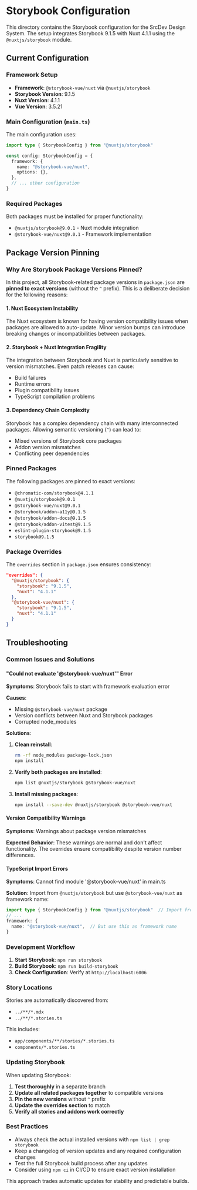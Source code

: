 # Storybook Configuration

This directory contains the Storybook configuration for the SrcDev Design System. The setup integrates Storybook 9.1.5 with Nuxt 4.1.1 using the `@nuxtjs/storybook` module.

## Current Configuration

### Framework Setup

- **Framework**: `@storybook-vue/nuxt` via `@nuxtjs/storybook`
- **Storybook Version**: 9.1.5
- **Nuxt Version**: 4.1.1
- **Vue Version**: 3.5.21

### Main Configuration (`main.ts`)

The main configuration uses:

```typescript
import type { StorybookConfig } from "@nuxtjs/storybook"

const config: StorybookConfig = {
  framework: {
    name: "@storybook-vue/nuxt",
    options: {},
  },
  // ... other configuration
}
```

### Required Packages

Both packages must be installed for proper functionality:

- `@nuxtjs/storybook@9.0.1` - Nuxt module integration
- `@storybook-vue/nuxt@9.0.1` - Framework implementation

## Package Version Pinning

### Why Are Storybook Package Versions Pinned?

In this project, all Storybook-related package versions in `package.json` are **pinned to exact versions** (without the `^` prefix). This is a deliberate decision for the following reasons:

#### 1. **Nuxt Ecosystem Instability**

The Nuxt ecosystem is known for having version compatibility issues when packages are allowed to auto-update. Minor version bumps can introduce breaking changes or incompatibilities between packages.

#### 2. **Storybook + Nuxt Integration Fragility**

The integration between Storybook and Nuxt is particularly sensitive to version mismatches. Even patch releases can cause:

- Build failures
- Runtime errors
- Plugin compatibility issues
- TypeScript compilation problems

#### 3. **Dependency Chain Complexity**

Storybook has a complex dependency chain with many interconnected packages. Allowing semantic versioning (`^`) can lead to:

- Mixed versions of Storybook core packages
- Addon version mismatches
- Conflicting peer dependencies

### Pinned Packages

The following packages are pinned to exact versions:

- `@chromatic-com/storybook@4.1.1`
- `@nuxtjs/storybook@9.0.1`
- `@storybook-vue/nuxt@9.0.1`
- `@storybook/addon-a11y@9.1.5`
- `@storybook/addon-docs@9.1.5`
- `@storybook/addon-vitest@9.1.5`
- `eslint-plugin-storybook@9.1.5`
- `storybook@9.1.5`

### Package Overrides

The `overrides` section in `package.json` ensures consistency:

```json
"overrides": {
  "@nuxtjs/storybook": {
    "storybook": "9.1.5",
    "nuxt": "4.1.1"
  },
  "@storybook-vue/nuxt": {
    "storybook": "9.1.5",
    "nuxt": "4.1.1"
  }
}
```

## Troubleshooting

### Common Issues and Solutions

#### "Could not evaluate '@storybook-vue/nuxt'" Error

**Symptoms**: Storybook fails to start with framework evaluation error

**Causes**:

- Missing `@storybook-vue/nuxt` package
- Version conflicts between Nuxt and Storybook packages
- Corrupted node_modules

**Solutions**:

1. **Clean reinstall**:

   ```bash
   rm -rf node_modules package-lock.json
   npm install
   ```

2. **Verify both packages are installed**:

   ```bash
   npm list @nuxtjs/storybook @storybook-vue/nuxt
   ```

3. **Install missing packages**:

   ```bash
   npm install --save-dev @nuxtjs/storybook @storybook-vue/nuxt
   ```

#### Version Compatibility Warnings

**Symptoms**: Warnings about package version mismatches

**Expected Behavior**: These warnings are normal and don't affect functionality. The overrides ensure compatibility despite version number differences.

#### TypeScript Import Errors

**Symptoms**: Cannot find module '@storybook-vue/nuxt' in main.ts

**Solution**: Import from `@nuxtjs/storybook` but use `@storybook-vue/nuxt` as framework name:

```typescript
import type { StorybookConfig } from "@nuxtjs/storybook"  // Import from here
// ...
framework: {
  name: "@storybook-vue/nuxt",  // But use this as framework name
}
```

### Development Workflow

1. **Start Storybook**: `npm run storybook`
2. **Build Storybook**: `npm run build-storybook`
3. **Check Configuration**: Verify at `http://localhost:6006`

### Story Locations

Stories are automatically discovered from:

- `../**/*.mdx`
- `../**/*.stories.ts`

This includes:

- `app/components/**/stories/*.stories.ts`
- `components/*.stories.ts`

### Updating Storybook

When updating Storybook:

1. **Test thoroughly** in a separate branch
2. **Update all related packages together** to compatible versions
3. **Pin the new versions** without `^` prefix
4. **Update the overrides section** to match
5. **Verify all stories and addons work correctly**

### Best Practices

- Always check the actual installed versions with `npm list | grep storybook`
- Keep a changelog of version updates and any required configuration changes
- Test the full Storybook build process after any updates
- Consider using `npm ci` in CI/CD to ensure exact version installation

This approach trades automatic updates for stability and predictable builds.
